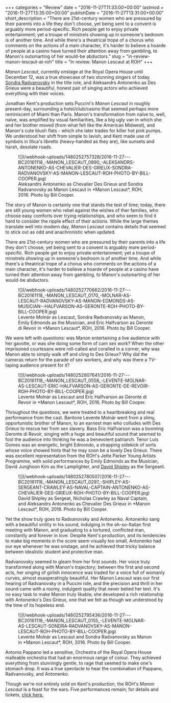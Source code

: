 +++
categories = "Review"
date = "2016-11-27T11:33:00+00:00"
lastmod = "2016-11-27T13:35:00+00:00"
publishDate = "2016-11-27T13:31:00+00:00"
short_description = "There are 21st-century women who are pressured by their parents into a life they don't choose, yet being sent to a convent is arguably more period-specific. Rich people get to enjoy private entertainment; yet a troupe of minstrels showing up in someone's bedroom is of another time. And while there's a theatrical trope of a chorus who comments on the actions of a main character, it's harder to believe a hoarde of people at a casino have turned their attention away from gambling, to Manon's outsmarting of her would-be abductors."
slug = "in-review-manon-lescaut-at-roh"
title = "In review: Manon Lescaut at ROH"
+++

*Manon Lescaut*, currently onstage at the Royal Opera House until December 12, was a true showcase of two stunning singers of today. [Sondra Radvanovsky](/talking-with-singers-sondra-radvanovsky/) in the title role, and Aleksandrs Antonenko as Des Grieux were a beautiful, honest pair of singing actors who achieved everything with their voices.

Jonathan Kent's production sets Puccini's *Manon Lescaut* in roughly present-day, surrounding a hotel/club/casino that seemed perhaps more reminiscent of Miami than Paris. Manon's transformation from naïve to, well, naïve, was amplified by visual familiarities, like a big ugly van in which she and her brother moved (from what felt like the American Midwest), and Manon's cute blush flats - which she later trades for killer hot pink pumps. We understood her shift from simple to lavish, and Kent made use of symbols in Illica's libretto (heavy-handed as they are), like sunsets and harsh, desolate roads.

<figure data-type="image">![](/webhook-uploads/1480252757328/2016-11-27---BC20161118_-MANON_LESCAUT_0890_-ALEKSANDRS-ANTONENKO-AS-CHEVALIER-DES-GRIEUX-SONDRA-RADVANOVSKY-AS-MANON-LESCAUT-ROH-PHOTO-BY-BILL-COOPER.jpg)
<figcaption>Aleksandrs Antonenko as Chevalier Des Grieux and Sondra Radvanovsky as Manon Lescaut in *Manon Lescaut*, ROH, 2016. Photo by Bill Cooper.</figcaption>
</figure>

The story of Manon is certainly one that stands the test of time; today, there are still young women who rebel against the wishes of ther families, who choose easy comforts over trying relationships, and who seem to find it hard to consider the ripple effect of their actions. While the large themes translate well into modern day, *Manon Lescaut* contains details that seemed to stick out as odd and anachronistic when updated. 

There are 21st-century women who are pressured by their parents into a life they don't choose, yet being sent to a convent is arguably more period-specific. Rich people get to enjoy private entertainment; yet a troupe of minstrels showing up in someone's bedroom is of another time. And while there's a theatrical trope of a chorus who comments on the actions of a main character, it's harder to believe a hoarde of people at a casino have turned their attention away from gambling, to Manon's outsmarting of her would-be abductors.

<figure data-type="image">![](/webhook-uploads/1480252770662/2016-11-27---BC20161118_-MANON_LESCAUT_0170_-MOLNAR-AS-LESCAUT-RADVANOVSKY-AS-MANON-EDMONDS-AS-MUSICIAN--HALFVARSON-AS-GERONTE-ROH-PHOTO-BY-BILL-COOPER.jpg)
<figcaption>Levente Molnár as Lescaut, Sondra Radvanovsky as Manon, Emily Edmonds as the Musician, and Eric Halfvarson as Geronte di Revoir in *Manon Lescaut*, ROH, 2016. Photo by Bill Cooper.</figcaption>
</figure>

We were left with questions: was Manon entertaining a live audience with her gavotte, or was she doing some form of cam sex work? When the other imprisoned courtesans were roll-called and coralled in a corner, why was Manon able to simply walk off and cling to Des Grieux? Why did the cameras return for the parade of sex workers, and why was there a TV-taping audience present for it?

<figure data-type="image">![](/webhook-uploads/1480252807641/2016-11-27---BC20161118_-MANON_LESCAUT_0558_-LEVENTE-MOLNAR-AS-LESCAUT-ERIC-HALFVARSON-AS-GERONTE-DE-REVOIR-ROH-PHOTO-BY-BILL-COOPER.jpg)
<figcaption>Levente Molnár as Lescaut and Eric Halfvarson as Geronte di Revoir in *Manon Lescaut*, ROH, 2016. Photo by Bill Cooper.</figcaption>
</figure>

Throughout the questions, we were treated to a heartbreaking and real performance from the cast. Baritone Levente Molnár went from a slimy, opportunistic brother of Manon, to an earnest man who colludes with Des Grieux to rescue her from sex slavery. Bass Eric Halfvarson was a booming Geronte di Revoir, singing with a huge and beautiful sound that seemed to fool the audience into thinking he was a benevolent patriarch. Tenor Luis Gomes was an energetic, bright Edmondo, a strapping sidekick of sorts whose voice showed hints that he may soon be a lovely Des Grieux. There was excellent representation from the ROH's Jette Parker Young Artists Programme, with solid performances by Emily Edmonds as the Musician, David Junghoon Kim as the Lamplighter, and [David Shipley](/talking-with-singers-david-shipley/) as the Sergeant.

<figure data-type="image">![](/webhook-uploads/1480252780507/2016-11-27---BC20161118_-MANON_LESCAUT_0297_-SHIPLEY-AS-SERGEANT-CRAWLEY-AS-NAVAL-CAPTAIN-ANTONENKO-AS-CHEVALIER-DES-GRIEUX-ROH-PHOTO-BY-BILL-COOPER.jpg)
<figcaption>David Shipley as Sergeat, Nicholas Crawley as Naval Captain, and Aleksandrs Antonenko as Chevalier Des Grieux in *Manon Lescaut*, ROH, 2016. Photo by Bill Cooper.</figcaption>
</figure>

Yet the show truly goes to Radvanovsky and Antonenko. Antonenko sang with a beautiful virility in his sound, indulging in the oh-so-Italian first meeting with Manon, and graduating to a tortured, conflicted man, constantly and forever in love. Despite Kent's production, and its tendencies to make big moments in the score seem visually too small, Antonenko had our eye whenever he was onstage, and he achieved that tricky balance between idealistic student and protective man.

Radvanovsky seemed to gleam from her first sounds. Her voice truly transformed along with Manon's trajectory; between the first and second acts, her singing of girlish innocence was traded for a voice full of womanly curves, almost exasperatingly beautiful. Her Manon Lescaut was our first hearing of Radvanovsky in a Puccini role, and the precision and thrill in her sound came with a roomy, indulgent quality that never belied her text. It's no easy task to make Manon truly likable; she developed a rich relationship with Antonenko's Des Grieux, one that we felt as though we understood by the time of its hopeless end.

<figure data-type="image">![](/webhook-uploads/1480252795436/2016-11-27---BC20161118_-MANON_LESCAUT_0155_-LEVENTE-MOLNAR-AS-LESCAUT-SONDRA-RADVANOVSKY-AS-MANON-LESCAUT-ROH-PHOTO-BY-BILL-COOPER.jpg)
<figcaption>Levente Molnár as Lescaut and Sondra Radvanovsky as Manon in *Manon Lescaut*, ROH, 2016. Photo by Bill Cooper.</figcaption>
</figure>

Antonio Pappano led a sensitive, Orchestra of the Royal Opera House malleable orchestra that had an enormous range of colour. They achieved everything from stunningly gentle, to rage that seemed to make one's stomach drop. It was a true spectacle to hear the combination of Pappano, Radvanovsky, and Antonenko.

Though we're not entirely sold on Kent's production, the ROH's *Manon Lescaut* is a feast for the ears. Five performances remain; for details and tickets, [click here.](http://www.roh.org.uk/productions/manon-lescaut-by-jonathan-kent)
